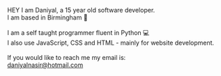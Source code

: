 HEY I am Daniyal, a 15 year old software developer. <br />
I am based in Birmingham 📍 <br />
<br />
I am a self taught programmer fluent in Python 💻 <br />
I also use JavaScript, CSS and HTML - mainly for website development. <br />
<br />
If you would like to reach me my email is: <br />
daniyalnasir@hotmail.com <br />

<!---
DanMatrixCube/DanMatrixCube is a ✨ special ✨ repository because its `README.md` (this file) appears on your GitHub profile.
You can click the Preview link to take a look at your changes.
--->

